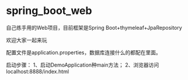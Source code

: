 # spring_boot_web
自己练手用的Web项目，目前框架是Spring Boot+thymeleaf+JpaRepository

欢迎大家一起来玩


配置文件是application.properties，数据库连接什么的都配在里面。

启动步骤：
1、启动DemoApplication种main方法；
2、浏览器访问localhost:8888/index.html